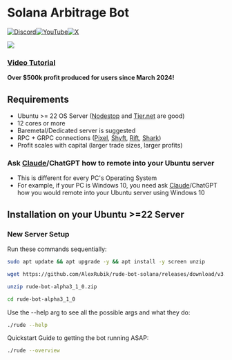 # Solana Arbitrage Bot   
[![Discord](https://img.shields.io/badge/Discord-7289DA?style=for-the-badge&logo=discord&logoColor=white)](https://discord.gg/6DTGbMNYuA)[![YouTube](https://img.shields.io/badge/YouTube-FF0000?style=for-the-badge&logo=youtube&logoColor=white)](https://www.youtube.com/playlist?list=PLMIFlNMah1MnCqDsEJ0P2QhDr93O9KYmF)[![X](https://img.shields.io/badge/X-000000?style=for-the-badge&logo=x&logoColor=white)](https://x.com/RudeLabs_io)

[![](https://dcbadge.limes.pink/api/server/6DTGbMNYuA)](https://discord.gg/6DTGbMNYuA)

### [Video Tutorial](https://www.youtube.com/playlist?list=PLMIFlNMah1MnCqDsEJ0P2QhDr93O9KYmF)

**Over $500k profit produced for users since March 2024!**

## Requirements
- Ubuntu >= 22 OS Server ([Nodestop](https://billing.nodestop.io/aff.php?aff=88) and [Tier.net](https://billing.tier.net/aff.php?aff=257) are good)
- 12 cores or more
- Baremetal/Dedicated server is suggested
- RPC + GRPC connections ([Pixel](https://discord.gg/RYnvkvqxbF), [Shyft](https://discord.gg/mkax7WUu3z), [Rift](https://discord.gg/riftnode), [Shark](https://discord.gg/kMEdGGfuqb))
- Profit scales with capital (larger trade sizes, larger profits)

### Ask [Claude](https://claude.ai/)/ChatGPT how to remote into your Ubuntu server
- This is different for every PC's Operating System
- For example, if your PC is Windows 10, you need ask [Claude](https://claude.ai/)/ChatGPT how you would remote into your Ubuntu server using Windows 10

## Installation on your Ubuntu >=22 Server

### New Server Setup
Run these commands sequentially:
```bash
sudo apt update && apt upgrade -y && apt install -y screen unzip
```
```bash
wget https://github.com/AlexRubik/rude-bot-solana/releases/download/v3.1.0-alpha/rude-bot-alpha3_1_0.zip
```
```bash
unzip rude-bot-alpha3_1_0.zip
```
```bash
cd rude-bot-alpha3_1_0
```
Use the --help arg to see all the possible args and what they do:
```bash
./rude --help
```
Quickstart Guide to getting the bot running ASAP:
```bash
./rude --overview
```
